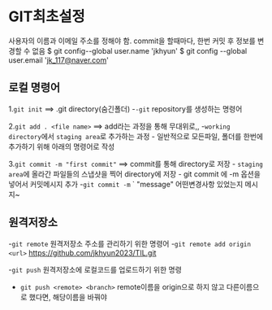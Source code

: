 # GIT최초설정
사용자의 이름과 이메일 주소를 정해야 함.
commit을 할때마다, 한번 커밋 후 정보를 변경할 수 없음
$ git config--global user.name 'jkhyun'
$ git config --global user.email 'jk_117@naver.com'

## 로컬 명령어
1.`git init`   ==> .git directory(숨긴폴더)
    -`-git`  repository를 생성하는 명령어

2.`git add . <file name>`  ==> add라는 과정을 통해 무대위로,,
    -`working directory`에서 `staging area`로 추가하는 과정
    - 일반적으로 모든파일, 폴더를 한번에 추가하기 위해
      아래의 명령어로 작성

3.`git commit -m "first commit"`
            ==> commit를 통해 directory로 저장
    -   `staging area`에 올라간 파일들의 스냅샷을 찍어
        directory에 저장
    - git commit 에 -m 옵션을 넣어서 커밋메시지 추가
    -`git commit -m` ` "message" 어떤변경사항 있었는지 메시지~

## 원격저장소
-`git remote`  원격저장소 주소를 관리하기 위한 명령어
-`git remote add origin <url>`  https://github.com/jkhyun2023/TIL.git

-`git push` 원격저장소에 로컬코드를 업로드하기 위한 명령
- `git push <remote> <branch>`  remote이름을 origin으로 하지 않고 다른이름으로 했다면, 해당이름을 바꿔야
